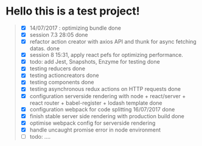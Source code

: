 # Hello this is a test project! 

>- [x] 14/07/2017 : optimizing bundle done
>- [x] session 7.3 28:05 done
>- [x] refactor action creator with axios API and thunk for async fetching datas. done
>- [x] session 8 15:31, apply react pefs for optimizing performance.
>- [x] todo: add Jest, Snapshots, Enzyme for testing done
>- [x] testing reducers done
>- [x] testing actioncreators done
>- [x] testing components done
>- [x] testing asynchronous redux actions on HTTP requests done 
>- [x] configuration serverside rendering with node + react/server + react router + babel-register + lodash template done
>- [x] configuration webpack for code splitting 16/07/2017 done
>- [x] finish stable server side rendering with production build done
>- [x] optimise webpack config for serverside rendering
>- [x] handle uncaught promise error in node environment
>- [ ] todo: ....
